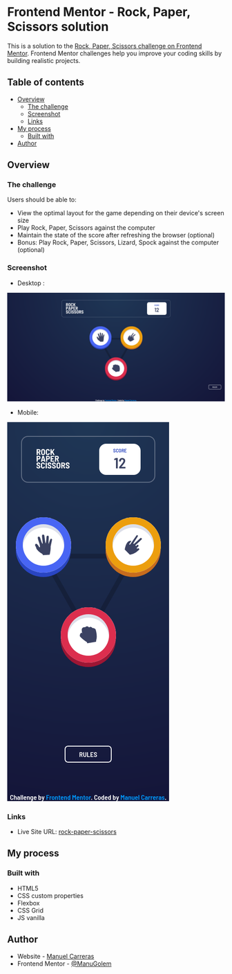 # Frontend Mentor - Rock, Paper, Scissors solution

This is a solution to the [Rock, Paper, Scissors challenge on Frontend Mentor](https://www.frontendmentor.io/challenges/rock-paper-scissors-game-pTgwgvgH). Frontend Mentor challenges help you improve your coding skills by building realistic projects.

## Table of contents

- [Overview](#overview)
  - [The challenge](#the-challenge)
  - [Screenshot](#screenshot)
  - [Links](#links)
- [My process](#my-process)
  - [Built with](#built-with)
- [Author](#author)

## Overview

### The challenge

Users should be able to:

- View the optimal layout for the game depending on their device's screen size
- Play Rock, Paper, Scissors against the computer
- Maintain the state of the score after refreshing the browser (optional)
- Bonus: Play Rock, Paper, Scissors, Lizard, Spock against the computer (optional)

### Screenshot

- Desktop :

![Img desktop](images/Screenshot%202025-01-30%20at%2016-02-16%20Frontend%20Mentor%20Rock%20Paper%20Scissors.png)

- Mobile:

![Img Mobile](images/Screenshot%202025-01-30%20at%2016-02-28%20Frontend%20Mentor%20Rock%20Paper%20Scissors.png)

### Links

- Live Site URL: [rock-paper-scissors]()

## My process

### Built with

- HTML5
- CSS custom properties
- Flexbox
- CSS Grid
- JS vanilla

## Author

- Website - [Manuel Carreras](https://manuelcarreras.netlify.app/)
- Frontend Mentor - [@ManuGolem](https://www.frontendmentor.io/profile/ManuGolem)
